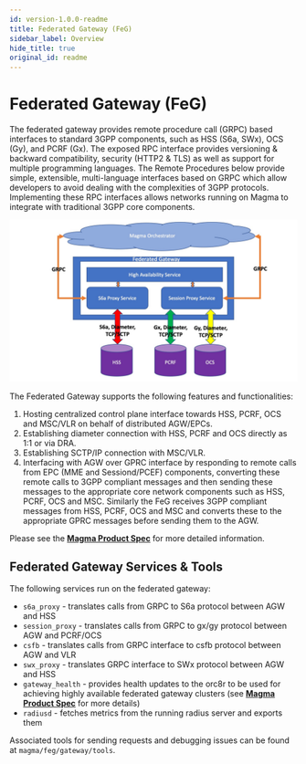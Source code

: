 ```yaml
---
id: version-1.0.0-readme
title: Federated Gateway (FeG)
sidebar_label: Overview
hide_title: true
original_id: readme
---
```

# Federated Gateway (FeG)
The federated gateway provides remote procedure call (GRPC) based interfaces to standard 3GPP components, such as 
HSS (S6a, SWx), OCS (Gy), and PCRF (Gx). The exposed RPC interface provides versioning & backward compatibility, 
security (HTTP2 & TLS) as well as support for multiple programming languages. The Remote Procedures below provide 
simple, extensible, multi-language interfaces based on GRPC which allow developers to avoid dealing with the 
complexities of 3GPP protocols. Implementing these RPC interfaces allows networks running on Magma to integrate 
with traditional 3GPP core components.

![Federated Gateway architecture diagram](https://github.com/facebookincubator/magma/blob/master/docs/readmes/assets/federated_gateway_diagram.png?raw=true "FeG Architecture")

The Federated Gateway supports the following features and functionalities:

1. Hosting centralized control plane interface towards HSS, PCRF, OCS and MSC/VLR on behalf of distributed AGW/EPCs.
2. Establishing diameter connection with HSS, PCRF and OCS directly as 1:1 or via DRA. 
3. Establishing SCTP/IP connection with MSC/VLR.
4. Interfacing with AGW over GPRC interface by responding to remote calls from EPC (MME and Sessiond/PCEF) components,
    converting these remote calls to 3GPP compliant messages and then sending these messages to the appropriate core network 
    components such as HSS, PCRF, OCS and MSC.  Similarly the FeG receives 3GPP compliant messages from HSS, PCRF, OCS and MSC 
    and converts these to the appropriate GPRC messages before sending them to the AGW. 



Please see the **[Magma Product Spec](https://github.com/facebookincubator/magma/blob/master/docs/Magma_Specs_V1.1.pdf)** for more detailed information.

## Federated Gateway Services & Tools

The following services run on the federated gateway:
 - `s6a_proxy` - translates calls from GRPC to S6a protocol between AGW and HSS 
 - `session_proxy` - translates calls from GRPC to gx/gy protocol between AGW and PCRF/OCS
 - `csfb` - translates calls from GRPC interface to csfb protocol between AGW and VLR
 - `swx_proxy` - translates GRPC interface to SWx protocol between AGW and HSS
 - `gateway_health` - provides health updates to the orc8r to be used for 
 achieving highly available federated gateway clusters (see **[Magma Product Spec](https://github.com/facebookincubator/magma/blob/master/docs/Magma_Specs_V1.1.pdf)**
 for more details)
 - `radiusd` - fetches metrics from the running radius server and exports them

Associated tools for sending requests and debugging issues can be found
at `magma/feg/gateway/tools`. 
